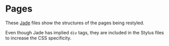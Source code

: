 # Pages

These [Jade](http://jade-lang.com) files show the structures of the
pages being restyled.

Even though Jade has implied `div` tags, they are included in the
Stylus files to increase the CSS specificity.
